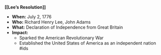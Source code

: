 **[[Lee’s Resolution]]**

* **When:** July 2, 1776
* **Who:** Richard Henry Lee, John Adams
* **What:** Declaration of Independence from Great Britain
* **Impact:**
    * Sparked the American Revolutionary War
    * Established the United States of America as an independent nation
#ids
